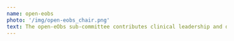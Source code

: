 ```yaml
---
name: open-eobs
photo: '/img/open-eobs_chair.png'
text: The open-eObs sub-committee contributes clinical leadership and development oversight to <a href="https://github.com/AppertaFoundation/openeobs/">open-eObs</a>. The sub-committee chair is Adrian Burke, consultant psychiatrist and CCIO at Cheshire and Wirral Partnership NHS Foundation Trust (CWP), a mental health and community service provider. Adiran sits on the Royal College of Psychiatrists' Informatics Committee and is a member of the Digital Health CCIO network. He is interested in how evidence based practice informs the development of apps that are fast, error-free and effective in supporting practitioners and patients.
---
```

